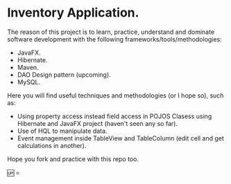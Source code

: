 
# Inventory Application.

The reason of this project is to learn, practice, understand and dominate software development with the following frameworks/tools/methodologies:

*   JavaFX.
*   Hibernate.
*	Maven.
*	DAO Design pattern (upcoming).
*	MySQL.

Here you will find useful techniques and methodologies (or I hope so), such as:

*	Using property access instead field access in POJOS Clasess using Hibernate and JavaFX project (haven't seen any so far).
*	Use of HQL to manipulate data.
*	Event management inside TableView and TableColumn (edit cell and get calculations in another).

Hope you fork and practice with this repo too.

:up: :star:
